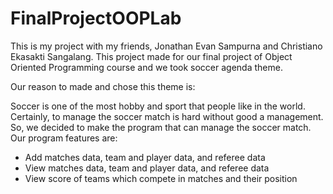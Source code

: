 # FinalProjectOOPLab

This is my project with my friends, Jonathan Evan Sampurna and Christiano Ekasakti Sangalang.
This project made for our final project of Object Oriented Programming course and we took soccer agenda theme.

Our reason to made and chose this theme is:

Soccer is one of the most hobby and sport that people like in the world. Certainly, to manage the soccer match is hard without good a management. So, we decided to make the program that can manage the soccer match. Our program features are:
- Add matches data, team and player data, and referee data
- View matches data, team and player data, and referee data
- View score of teams which compete in matches and their position
